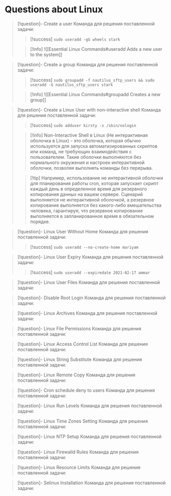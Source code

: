# Questions about Linux

> [!question]- Create a user
> Команда для решения поставленной задачи:
> > [!success] `sudo useradd -gG wheels stark`
> 
> > [!info] ![[Essential Linux Commands#useradd Adds a new user to the system]]
> 

> [!question]- Create a group
> Команда для решения поставленной задачи:
> > [!success] `sudo groupadd -f nautilus_sftp_users && sudo useradd -G nautilus_sftp_users stark`
> 
> > [!info] ![[Essential Linux Commands#groupadd Creates a new group]]
> 

> [!question]- Create a Linux User with non-interactive shell
> Команда для решения поставленной задачи:
> > [!success] `sudo adduser kirsty -s /sbin/nologin`
> 
> > [!info] Non-Interactive Shell в Linux (Не интерактивная оболочка в Linux)
> > \- это оболочка, которая обычно используется для запуска автоматизированных скриптов или команд, не требующих взаимодействия с пользователем. Такие оболочки выполняются без нормального окружения и настроек интерактивной оболочки, позволяя выполнять команды без перерыва.
> 
> > [!tip] Например,
> > использование не интерактивной оболочки для планирования работы cron, которая запускает скрипт каждый день в определенное время для резервного копирования данных на вашем сервере. Сценарий выполняется не интерактивной оболочкой, а резервное копирование выполняется без какого-либо вмешательства человека, гарантируя, что резервное копирование выполняется в запланированное время в обязательном порядке.
> 

> [!question]- Linux User Without Home
> Команда для решения поставленной задачи: 
> > [!success] `sudo useradd --no-create-home mariyam`
>

> [!question]- Linux User Expiry
> Команда для решения поставленной задачи:
> > [!success] `sudo useradd --expiredate 2021-02-17 ammar`
> 

> [!question]- Linux User Files
> Команда для решения поставленной задачи:
> 

> [!question]- Disable Root Login
> Команда для решения поставленной задачи:
> 

> [!question]- Linux Archives
> Команда для решения поставленной задачи:
> 

> [!question]- Linux File Permissions
> Команда для решения поставленной задачи:
> 

> [!question]- Linux Access Control List
> Команда для решения поставленной задачи:
> 

> [!question]- Linux String Substitute
> Команда для решения поставленной задачи:
> 

> [!question]- Linux Remote Copy
> Команда для решения поставленной задачи:
> 

> [!question]- Cron schedule deny to users
> Команда для решения поставленной задачи:
> 

> [!question]- Linux Run Levels
> Команда для решения поставленной задачи:
> 

> [!question]- Linux Time Zones Setting
> Команда для решения поставленной задачи:
> 

> [!question]- Linux NTP Setup
> Команда для решения поставленной задачи:
> 

> [!question]- Linux Firewalld Rules
> Команда для решения поставленной задачи:
> 

> [!question]- Linux Resource Limits
> Команда для решения поставленной задачи:
> 

> [!question]- Selinux Installation
> Команда для решения поставленной задачи:
> 


